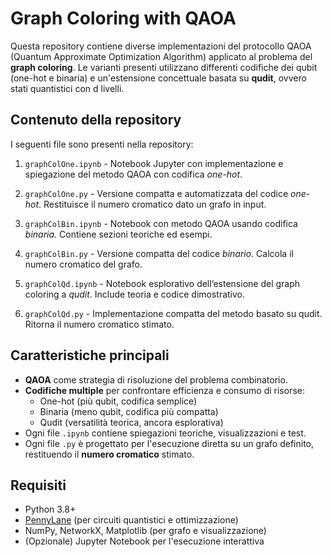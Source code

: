 Graph Coloring with QAOA
=========================

Questa repository contiene diverse implementazioni del protocollo QAOA (Quantum Approximate Optimization Algorithm) applicato al problema del **graph coloring**. Le varianti presenti utilizzano differenti codifiche dei qubit (one-hot e binaria) e un'estensione concettuale basata su **qudit**, ovvero stati quantistici con d livelli.

Contenuto della repository
--------------------------
I seguenti file sono presenti nella repository:

1. `graphColOne.ipynb` - Notebook Jupyter con implementazione e spiegazione del metodo QAOA con codifica *one-hot*.
2. `graphColOne.py`    - Versione compatta e automatizzata del codice *one-hot*. Restituisce il numero cromatico dato un grafo in input.

3. `graphColBin.ipynb` - Notebook con metodo QAOA usando codifica *binaria*. Contiene sezioni teoriche ed esempi.
4. `graphColBin.py`    - Versione compatta del codice *binario*. Calcola il numero cromatico del grafo.

5. `graphColQd.ipynb`  - Notebook esplorativo dell’estensione del graph coloring a *qudit*. Include teoria e codice dimostrativo.
6. `graphColQd.py`     - Implementazione compatta del metodo basato su qudit. Ritorna il numero cromatico stimato.

Caratteristiche principali
--------------------------
- **QAOA** come strategia di risoluzione del problema combinatorio.
- **Codifiche multiple** per confrontare efficienza e consumo di risorse:
  - One-hot (più qubit, codifica semplice)
  - Binaria (meno qubit, codifica più compatta)
  - Qudit (versatilità teorica, ancora esplorativa)
- Ogni file `.ipynb` contiene spiegazioni teoriche, visualizzazioni e test.
- Ogni file `.py` è progettato per l'esecuzione diretta su un grafo definito, restituendo il **numero cromatico** stimato.

Requisiti
---------
- Python 3.8+
- [PennyLane](https://pennylane.ai/) (per circuiti quantistici e ottimizzazione)
- NumPy, NetworkX, Matplotlib (per grafo e visualizzazione)
- (Opzionale) Jupyter Notebook per l'esecuzione interattiva
